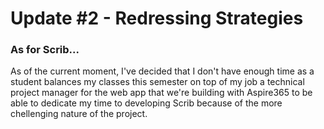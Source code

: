 # Update #2 - Redressing Strategies

### As for Scrib...

As of the current moment, I've decided that I don't have enough time as a student balances my classes this semester on top of my job a technical project manager for the web app that we're building with Aspire365 to be able to dedicate my time to developing Scrib because of the more chellenging nature of the project. 
